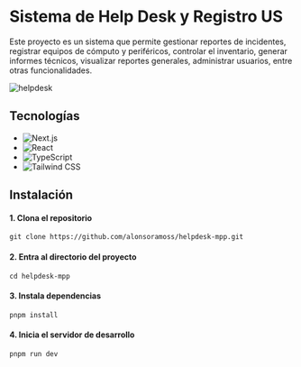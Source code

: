 # Sistema de Help Desk y Registro US

Este proyecto es un sistema que permite gestionar reportes de incidentes, registrar equipos de cómputo y periféricos, controlar el inventario, generar informes técnicos, visualizar reportes generales, administrar usuarios, entre otras funcionalidades.

![helpdesk](https://github.com/user-attachments/assets/c48d65a1-2611-4d85-9507-a9f143af6992)

## Tecnologías
- ![Next.js](https://img.shields.io/badge/Next.js-black?style=for-the-badge&logo=next.js&logoColor=white)
- ![React](https://img.shields.io/badge/react-61DAFB.svg?style=for-the-badge&logo=react&logoColor=black)
- ![TypeScript](https://img.shields.io/badge/TypeScript-007ACC?style=for-the-badge&logo=typescript&logoColor=white)
- ![Tailwind CSS](https://img.shields.io/badge/Tailwind%20CSS-ffffff?style=for-the-badge&logo=tailwindcss&logoColor=38bdf8)

## Instalación

#### 1. Clona el repositorio
    git clone https://github.com/alonsoramoss/helpdesk-mpp.git

#### 2. Entra al directorio del proyecto
    cd helpdesk-mpp

#### 3. Instala dependencias
    pnpm install

#### 4. Inicia el servidor de desarrollo
    pnpm run dev

